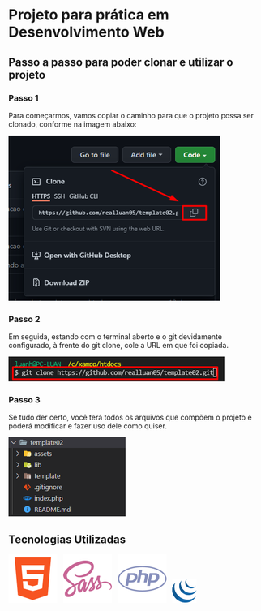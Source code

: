 # Projeto para prática em Desenvolvimento Web

## Passo a passo para poder clonar e utilizar o projeto

### Passo 1

Para começarmos, vamos copiar o caminho para que o projeto possa ser clonado, conforme na imagem abaixo:

![Passo 1](https://github.com/realluan05/template02/blob/main/assets/images/readme/passo1.png)

### Passo 2

Em seguida, estando com o terminal aberto e o git devidamente configurado, à frente do git clone, cole a URL em que foi copiada.

![Passo 2](https://github.com/realluan05/template02/blob/main/assets/images/readme/passo2.png)

### Passo 3

Se tudo der certo, você terá todos os arquivos que compõem o projeto e poderá modificar e fazer uso dele como quiser.

![Passo 3](https://github.com/realluan05/template02/blob/main/assets/images/readme/passo3.png)


## Tecnologias Utilizadas

![HTML5](https://github.com/realluan05/template02/blob/main/assets/images/readme/icon-html5.svg)&nbsp;&nbsp;
![SASS](https://github.com/realluan05/template02/blob/main/assets/images/readme/icon-sass.svg)&nbsp;&nbsp;
![PHP](https://github.com/realluan05/template02/blob/main/assets/images/readme/icon-php.svg)&nbsp;&nbsp;
![jQuery](https://github.com/realluan05/template02/blob/main/assets/images/readme/icon-jquery48.png)
